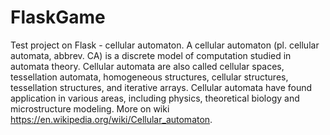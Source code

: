 # FlaskGame
Test project on Flask - cellular automaton. A cellular automaton (pl. cellular automata, abbrev. CA) 
is a discrete model of computation studied in automata theory. Cellular 
automata are also called cellular spaces, tessellation automata, homogeneous
structures, cellular structures, tessellation structures, and iterative 
arrays. Cellular automata have found application in various areas, including
physics, theoretical biology and microstructure modeling.
More on wiki https://en.wikipedia.org/wiki/Cellular_automaton.
